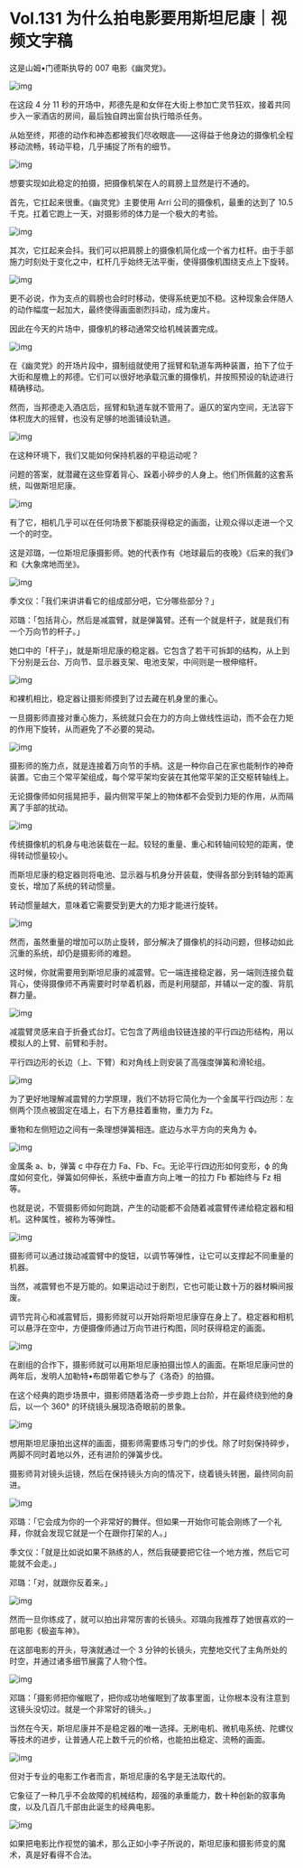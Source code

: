 # Vol.131 为什么拍电影要用斯坦尼康｜视频文字稿

这是山姆•门德斯执导的 007 电影《幽灵党》。

![img](https://cdn.jsdelivr.net/gh/just-prog/static/img/202109112312269.jpeg)

在这段 4 分 11 秒的开场中，邦德先是和女伴在大街上参加亡灵节狂欢，接着共同步入一家酒店的房间，最后独自跨出窗台执行暗杀任务。

从始至终，邦德的动作和神态都被我们尽收眼底——这得益于他身边的摄像机全程移动流畅，转动平稳，几乎捕捉了所有的细节。

![img](https://cdn.jsdelivr.net/gh/just-prog/static/img/202109112312417.jpeg)

想要实现如此稳定的拍摄，把摄像机架在人的肩膀上显然是行不通的。

首先，它扛起来很重。《幽灵党》主要使用 Arri 公司的摄像机，最重的达到了 10.5 千克。扛着它跑上一天，对摄影师的体力是一个极大的考验。

![img](https://cdn.jsdelivr.net/gh/just-prog/static/img/202109112312048.jpeg)

其次，它扛起来会抖。我们可以把肩膀上的摄像机简化成一个省力杠杆。由于手部施力时刻处于变化之中，杠杆几乎始终无法平衡，使得摄像机围绕支点上下旋转。

![img](https://cdn.jsdelivr.net/gh/just-prog/static/img/202109112312751.jpeg)

更不必说，作为支点的肩膀也会时时移动，使得系统更加不稳。这种现象会伴随人的动作幅度一起加大，最终使得画面剧烈抖动，成为废片。



因此在今天的片场中，摄像机的移动通常交给机械装置完成。

![img](https://cdn.jsdelivr.net/gh/just-prog/static/img/202109112312962.jpeg)

在《幽灵党》的开场片段中，摄制组就使用了摇臂和轨道车两种装置，拍下了位于大街和屋檐上的邦德。它们可以很好地承载沉重的摄像机，并按照预设的轨迹进行精确移动。



然而，当邦德走入酒店后，摇臂和轨道车就不管用了。逼仄的室内空间，无法容下体积庞大的摇臂，也没有足够的地面铺设轨道。

![img](https://cdn.jsdelivr.net/gh/just-prog/static/img/202109112312535.jpeg)

在这种环境下，我们又能如何保持机器的平稳运动呢？

问题的答案，就潜藏在这些穿着背心、跺着小碎步的人身上。他们所佩戴的这套系统，叫做斯坦尼康。

![img](https://cdn.jsdelivr.net/gh/just-prog/static/img/202109112312696.jpeg)

有了它，相机几乎可以在任何场景下都能获得稳定的画面，让观众得以走进一个又一个的时空。

这是邓璐，一位斯坦尼康摄影师。她的代表作有《地球最后的夜晚》《后来的我们》和《大象席地而坐》。

![img](https://cdn.jsdelivr.net/gh/just-prog/static/img/202109112312827.jpeg)

季文仪：「我们来讲讲看它的组成部分吧，它分哪些部分？」

邓璐：「包括背心，然后是减震臂，就是弹簧臂。还有一个就是杆子，就是我们有一个万向节的杆子。」



她口中的「杆子」，就是斯坦尼康的稳定器。它包含了若干可拆卸的结构，从上到下分别是云台、万向节、显示器支架、电池支架，中间则是一根伸缩杆。

![img](https://cdn.jsdelivr.net/gh/just-prog/static/img/202109112313524.gif)

和裸机相比，稳定器让摄影师摸到了过去藏在机身里的重心。

一旦摄影师直接对重心施力，系统就只会在力的方向上做线性运动，而不会在力矩的作用下旋转，从而避免了不必要的晃动。

![img](https://cdn.jsdelivr.net/gh/just-prog/static/img/202109112312055.gif)

摄影师的施力点，就是连接着万向节的手柄。这是一种你自己在家也能制作的神奇装置。它由三个常平架组成，每个常平架均安装在其他常平架的正交枢转轴线上。

无论摄像师如何摇晃把手，最内侧常平架上的物体都不会受到力矩的作用，从而隔离了手部的扰动。

![img](https://cdn.jsdelivr.net/gh/just-prog/static/img/202109112312230.jpeg)

传统摄像机的机身与电池装载在一起。较轻的重量、重心和转轴间较短的距离，使得转动惯量较小。

而斯坦尼康的稳定器则将电池、显示器与机身分开装载，使得各部分到转轴的距离变长，增加了系统的转动惯量。

转动惯量越大，意味着它需要受到更大的力矩才能进行旋转。

![img](https://cdn.jsdelivr.net/gh/just-prog/static/img/202109112313369.jpeg)

然而，虽然重量的增加可以防止旋转，部分解决了摄像机的抖动问题，但移动如此沉重的系统，却仍是摄影师的难题。

这时候，你就需要用到斯坦尼康的减震臂。它一端连接稳定器，另一端则连接负载背心，使得摄像师不再需要时时举着机器，而是利用腿部，并辅以一定的腹、背肌群力量。

![img](https://cdn.jsdelivr.net/gh/just-prog/static/img/202109112312277.jpeg)

减震臂灵感来自于折叠式台灯。它包含了两组由铰链连接的平行四边形结构，用以模拟人的上臂、前臂和手肘。

平行四边形的长边（上、下臂）和对角线上则安装了高强度弹簧和滑轮组。

![img](https://cdn.jsdelivr.net/gh/just-prog/static/img/202109112312009.gif)

为了更好地理解减震臂的力学原理，我们不妨将它简化为一个金属平行四边形：左侧两个顶点被固定在墙上，右下方悬挂着重物，重力为 Fz。

重物和左侧短边之间有一条理想弹簧相连。底边与水平方向的夹角为 ϕ。

![img](https://cdn.jsdelivr.net/gh/just-prog/static/img/202109112313759.gif)

金属条 a、b，弹簧 c 中存在力 Fa、Fb、Fc。无论平行四边形如何变形，ϕ 的角度如何变化，弹簧如何伸长，系统中垂直方向上唯一的拉力 Fb 都始终与 Fz 相等。

也就是说，不管摄影师如何跑跳，产生的动能都不会随着减震臂传递给稳定器和相机。这种属性，被称为等弹性。

![img](https://cdn.jsdelivr.net/gh/just-prog/static/img/202109112312055.jpeg)

摄影师可以通过拨动减震臂中的旋钮，以调节等弹性，让它可以支撑起不同重量的机器。

当然，减震臂也不是万能的。如果运动过于剧烈，它也可能让数十万的器材瞬间报废。

调节完背心和减震臂后，摄影师就可以开始将斯坦尼康穿在身上了。稳定器和相机可以悬浮在空中，方便摄像师通过万向节进行构图，同时获得稳定的画面。

![img](https://cdn.jsdelivr.net/gh/just-prog/static/img/202109112312741.jpeg)

在剧组的合作下，摄影师就可以用斯坦尼康拍摄出惊人的画面。在斯坦尼康问世的两年后，发明人加勒特•布朗带着它参与了《洛奇》的拍摄。



在这个经典的跑步场景中，摄影师随着洛奇一步步跑上台阶，并在最终绕到他的身后，以一个 360° 的环绕镜头展现洛奇眼前的景象。

![img](https://cdn.jsdelivr.net/gh/just-prog/static/img/202109112313333.gif)

想用斯坦尼康拍出这样的画面，摄影师需要练习专门的步伐。除了时刻保持碎步，两脚不同时着地以外，还有进阶的弹簧步伐。

摄影师背对镜头运镜，然后在保持镜头方向的情况下，绕着镜头转圈，最终同向前进。

![img](https://cdn.jsdelivr.net/gh/just-prog/static/img/202109112312989.jpeg)

邓璐：「它会成为你的一个非常好的舞伴。但如果一开始你可能会刚练了一个礼拜，你就会发现它就是一个在跟你打架的人。」

季文仪：「就是比如说如果不熟练的人，然后我硬要把它往一个地方推，然后它可能就不会走。」

邓璐：「对，就跟你反着来。」

![img](https://cdn.jsdelivr.net/gh/just-prog/static/img/202109112312916.jpeg)

然而一旦你练成了，就可以拍出非常厉害的长镜头。邓璐向我推荐了她很喜欢的一部电影《极盗车神》。

在这部电影的开头，导演就通过一个 3 分钟的长镜头，完整地交代了主角所处的时空，并通过诸多细节展露了人物个性。

![img](https://cdn.jsdelivr.net/gh/just-prog/static/img/202109112312186.jpeg)

邓璐：「摄影师把你催眠了，把你成功地催眠到了故事里面，让你根本没有注意到这镜头没切过。就是一个非常好的镜头。」

当然在今天，斯坦尼康并不是稳定器的唯一选择。无刷电机、微机电系统、陀螺仪等技术的进步，让普通人花上数千元的价格，也能拍出稳定、流畅的画面。

![img](https://cdn.jsdelivr.net/gh/just-prog/static/img/202109112312874.jpeg)

但对于专业的电影工作者而言，斯坦尼康的名字是无法取代的。

它象征了一种几乎不会故障的机械结构，超强的承重能力，数十种创新的叙事角度，以及几百几千部由此诞生的经典电影。

![img](https://cdn.jsdelivr.net/gh/just-prog/static/img/202109112312304.jpeg)

如果把电影比作视觉的骗术，那么正如小李子所说的，斯坦尼康和摄影师变的魔术，真是好看得不合法。

